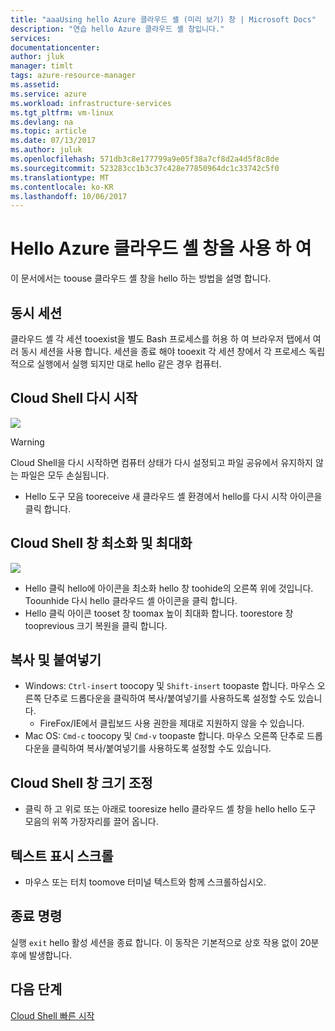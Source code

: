 ```yaml
---
title: "aaaUsing hello Azure 클라우드 셸 (미리 보기) 창 | Microsoft Docs"
description: "연습 hello Azure 클라우드 셸 창입니다."
services: 
documentationcenter: 
author: jluk
manager: timlt
tags: azure-resource-manager
ms.assetid: 
ms.service: azure
ms.workload: infrastructure-services
ms.tgt_pltfrm: vm-linux
ms.devlang: na
ms.topic: article
ms.date: 07/13/2017
ms.author: juluk
ms.openlocfilehash: 571db3c8e177799a9e05f38a7cf8d2a4d5f8c8de
ms.sourcegitcommit: 523283cc1b3c37c428e77850964dc1c33742c5f0
ms.translationtype: MT
ms.contentlocale: ko-KR
ms.lasthandoff: 10/06/2017
---
```

# <a name="using-hello-azure-cloud-shell-window"></a>Hello Azure 클라우드 셸 창을 사용 하 여

이 문서에서는 toouse 클라우드 셸 창을 hello 하는 방법을 설명 합니다.

## <a name="concurrent-sessions"></a>동시 세션
클라우드 셸 각 세션 tooexist을 별도 Bash 프로세스를 허용 하 여 브라우저 탭에서 여러 동시 세션을 사용 합니다.
세션을 종료 해야 tooexit 각 세션 창에서 각 프로세스 독립적으로 실행에서 실행 되지만 대로 hello 같은 경우 컴퓨터.

## <a name="restart-cloud-shell"></a>Cloud Shell 다시 시작
![](media/recycle.png)
> [!WARNING]
> Cloud Shell을 다시 시작하면 컴퓨터 상태가 다시 설정되고 파일 공유에서 유지하지 않는 파일은 모두 손실됩니다.

* Hello 도구 모음 tooreceive 새 클라우드 셸 환경에서 hello를 다시 시작 아이콘을 클릭 합니다.

## <a name="minimize--maximize-cloud-shell-window"></a>Cloud Shell 창 최소화 및 최대화
![](media/minmax.png)
* Hello 클릭 hello에 아이콘을 최소화 hello 창 toohide의 오른쪽 위에 것입니다. Toounhide 다시 hello 클라우드 셸 아이콘을 클릭 합니다.
* Hello 클릭 아이콘 tooset 창 toomax 높이 최대화 합니다. toorestore 창 tooprevious 크기 복원을 클릭 합니다.

## <a name="copy-and-paste"></a>복사 및 붙여넣기
* Windows: `Ctrl-insert` toocopy 및 `Shift-insert` toopaste 합니다. 마우스 오른쪽 단추로 드롭다운을 클릭하여 복사/붙여넣기를 사용하도록 설정할 수도 있습니다.
  * FireFox/IE에서 클립보드 사용 권한을 제대로 지원하지 않을 수 있습니다.
* Mac OS: `Cmd-c` toocopy 및 `Cmd-v` toopaste 합니다. 마우스 오른쪽 단추로 드롭다운을 클릭하여 복사/붙여넣기를 사용하도록 설정할 수도 있습니다.

## <a name="resize-cloud-shell-window"></a>Cloud Shell 창 크기 조정
* 클릭 하 고 위로 또는 아래로 tooresize hello 클라우드 셸 창을 hello hello 도구 모음의 위쪽 가장자리를 끌어 옵니다.

## <a name="scrolling-text-display"></a>텍스트 표시 스크롤
* 마우스 또는 터치 toomove 터미널 텍스트와 함께 스크롤하십시오.

## <a name="exit-command"></a>종료 명령
실행 `exit` hello 활성 세션을 종료 합니다. 이 동작은 기본적으로 상호 작용 없이 20분 후에 발생합니다.

## <a name="next-steps"></a>다음 단계
[Cloud Shell 빠른 시작](quickstart.md)

